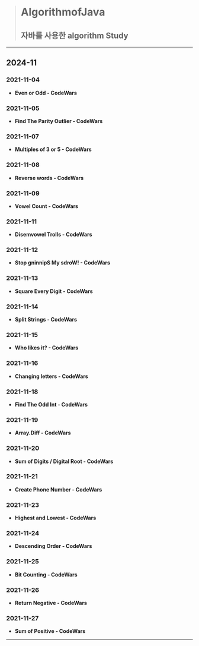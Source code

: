 > # **AlgorithmofJava**
> ## 자바를 사용한 algorithm Study
---
## 2024-11
### 2021-11-04
* **Even or Odd - CodeWars**
### 2021-11-05
* **Find The Parity Outlier - CodeWars**
### 2021-11-07
* **Multiples of 3 or 5 - CodeWars**
### 2021-11-08
* **Reverse words - CodeWars**
### 2021-11-09
* **Vowel Count - CodeWars**
### 2021-11-11
* **Disemvowel Trolls - CodeWars**
### 2021-11-12
* **Stop gninnipS My sdroW! - CodeWars**
### 2021-11-13
* **Square Every Digit - CodeWars**
### 2021-11-14
* **Split Strings - CodeWars**
### 2021-11-15
* **Who likes it? - CodeWars**
### 2021-11-16
* **Changing letters - CodeWars**
### 2021-11-18
* **Find The Odd Int - CodeWars**
### 2021-11-19
* **Array.Diff - CodeWars**
### 2021-11-20
* **Sum of Digits / Digital Root - CodeWars**
### 2021-11-21
* **Create Phone Number - CodeWars**
### 2021-11-23
* **Highest and Lowest - CodeWars**
### 2021-11-24
* **Descending Order - CodeWars**
### 2021-11-25
* **Bit Counting - CodeWars**
### 2021-11-26
* **Return Negative - CodeWars**
### 2021-11-27
* **Sum of Positive - CodeWars**

---
